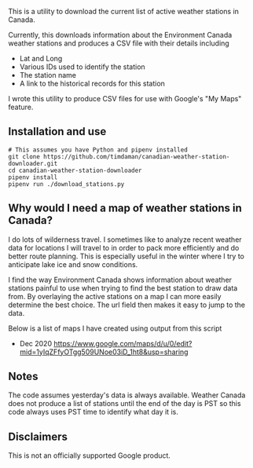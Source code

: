 This is a utility to download the current list of active weather stations in Canada.

Currently, this downloads information about the Environment Canada weather
stations and produces a CSV file with their details including
* Lat and Long
* Various IDs used to identify the station
* The station name
* A link to the historical records for this station

I wrote this utility to produce CSV files for use with Google's "My Maps" 
feature.

## Installation and use
    # This assumes you have Python and pipenv installed
    git clone https://github.com/timdaman/canadian-weather-station-downloader.git
    cd canadian-weather-station-downloader
    pipenv install
    pipenv run ./download_stations.py

## Why would I need a map of weather stations in Canada? 
I do lots of wilderness travel. I sometimes like to analyze recent weather data
for locations I will travel to in order to pack more efficiently and do better
route planning. This is especially useful in the winter where I try to
anticipate lake ice and snow conditions.

I find the way Environment Canada shows information about weather stations
painful to use when trying to find the best station to draw data from. By
overlaying the active stations on a map I can more easily determine the best
choice. The url field then makes it easy to jump to the data.

Below is a list of maps I have created using output from this script
* Dec 2020 https://www.google.com/maps/d/u/0/edit?mid=1yIqZFfyOTgg509UNoe03iD_1ht8&usp=sharing

## Notes
The code assumes yesterday's data is always available. Weather Canada does not produce a list of stations
until the end of the day is PST so this code always uses PST time to identify what day it is.

## Disclaimers
This is not an officially supported Google product.